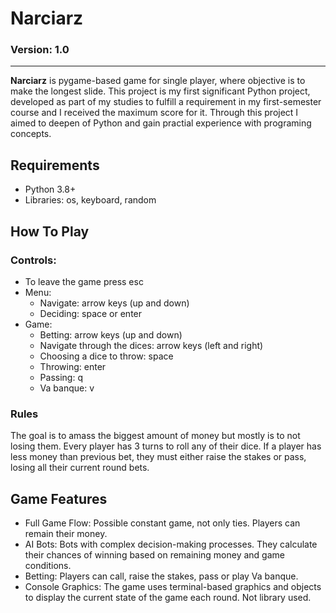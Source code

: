 # Narciarz
### Version: 1.0

---

**Narciarz** is pygame-based game for single player, where objective is to make the longest slide. This project is my first significant Python project, developed as part of my studies to fulfill a requirement in my first-semester course and I received the maximum score for it. Through this project I aimed to deepen of Python and gain practial experience with programing concepts.

## Requirements
- Python 3.8+
- Libraries: os, keyboard, random

## How To Play
### Controls:
- To leave the game press esc
- Menu: 
    - Navigate: arrow keys (up and down)
    - Deciding: space or enter
- Game:
    - Betting: arrow keys (up and down)
    - Navigate through the dices: arrow keys (left and right)
    - Choosing a dice to throw: space
    - Throwing: enter
    - Passing: q
    - Va banque: v

### Rules
The goal is to amass the biggest amount of money but mostly is to not losing them. Every player has 3 turns to roll any of their dice. If a player has less money than previous bet, they must either raise the stakes or pass, losing all their current round bets. 

## Game Features
- Full Game Flow: Possible constant game, not only ties. Players can remain their money.
- AI Bots: Bots with complex decision-making processes. They calculate their chances of winning based on remaining money and game conditions.
- Betting: Players can call, raise the stakes, pass or play Va banque.
- Console Graphics: The game uses terminal-based graphics and objects to display the current state of the game each round. Not library used.